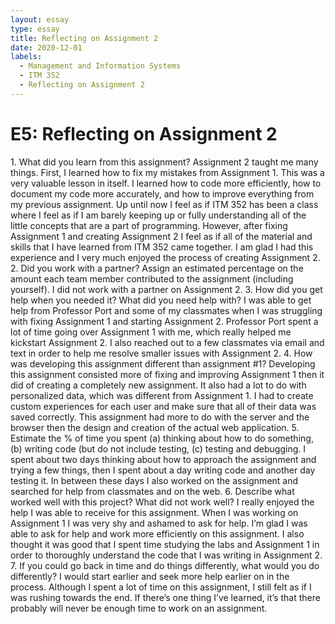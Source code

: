 ```yaml
---
layout: essay
type: essay
title: Reflecting on Assignment 2
date: 2020-12-01
labels:
  - Management and Information Systems
  - ITM 352
  - Reflecting on Assignment 2
---
```

# E5: Reflecting on Assignment 2
<p>
1. What did you learn from this assignment?
Assignment 2 taught me many things. First, I learned how to fix my mistakes from Assignment 1. This was a very valuable lesson in itself. I learned how to code more efficiently, how to document my code more accurately, and how to improve everything from my previous assignment. Up until now I feel as if ITM 352 has been a class where I feel as if I am barely keeping up or fully understanding all of the little concepts that are a part of programming. However, after fixing Assignment 1 and creating Assignment 2 I feel as if all of the material and skills that I have learned from ITM 352 came together. I am glad I had this experience and I very much enjoyed the process of creating Assignment 2. 
2. Did you work with a partner? Assign an estimated percentage on the amount each team member contributed to the assignment (including yourself).
I did not work with a partner on Assignment 2.
3. How did you get help when you needed it? What did you need help with?
I was able to get help from Professor Port and some of my classmates when I was struggling with fixing Assignment 1 and starting Assignment 2. Professor Port spent a lot of time going over Assignment 1 with me, which really helped me kickstart Assignment 2. I also reached out to a few classmates via email and text in order to help me resolve smaller issues with Assignment 2.
4. How was developing this assignment different than assignment #1?
Developing this assignment consisted more of fixing and improving Assignment 1 then it did of creating a completely new assignment. It also had a lot to do with personalized data, which was different from Assignment 1. I had to create custom experiences for each user and make sure that all of their data was saved correctly. This assignment had more to do with the server and the browser then the design and creation of the actual web application.
5. Estimate the % of time you spent (a) thinking about how to do something, (b) writing code (but do not include testing, (c) testing and debugging.
I spent about two days thinking about how to approach the assignment and trying a few things, then I spent about a day writing code and another day testing it. In between these days I also worked on the assignment and searched for help from classmates and on the web. 
6. Describe what worked well with this project? What did not work well?
I really enjoyed the help I was able to receive for this assignment. When I was working on Assignment 1 I was very shy and ashamed to ask for help. I’m glad I was able to ask for help and work more efficiently on this assignment. I also thought it was good that I spent time studying the labs and Assignment 1 in order to thoroughly understand the code that I was writing in Assignment 2. 
7. If you could go back in time and do things differently, what would you do differently?
I would start earlier and seek more help earlier on in the process. Although I spent a lot of time on this assignment, I still felt as if I was rushing towards the end. If there’s one thing I’ve learned, it’s that there probably will never be enough time to work on an assignment.
</p>
